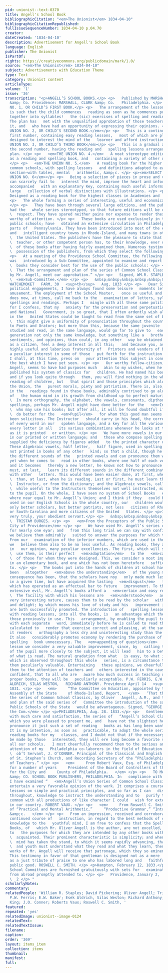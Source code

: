 ```yaml
---
pid: unionist--text-0370
title: Angell's School Book
bibliographicCitation: "<em>The Unionist</em> 1834-04-10"
bibliographicCitationRepublished: 
fullIssueSequenceNumber: 1834-04-10 p.04.70
creator: 
dateCreated: '1834-04-10'
description: Advertisement for Angell's School Book
language: English
publisher: The Unionist
IsPartOf: 
rights: https://creativecommons.org/publicdomain/mark/1.0/
source: "<em>The Unionist</em> 1834-04-10"
subject: Advertisements with Education Theme
type: Text
category: Unionist content
articleType: 
volume: '1'
issue: '36'
transcription: "<p>ANGELL’S SCHOOL BOOKS.</p> <p>   Published by MARSHALL, BROWN,
  &amp; Co. Providence: MARSHALL, CLARK &amp; Co.   Philadelphia. </p> <p>THE UNION
  NO. 1, OR CHILD’S FIRST BOOK.</p> <p>   The arrangement of the lessons in this book
  is such that the child commences   reading as soon as he commences putting the letters
  together into syllables!   the (sic) exercises of spelling and reading being simultaneous.
  The plan has   met with the unqualified approbation of those teachers who have used
  it, and   who have had an opportunity of expressing their opinions. </p> <p><em>THE
  UNION NO. 2, OR CHILD’S SECOND BOOK.</em></p> <p>   This is a continuation of the
  first number, containing easy reading lessons,   most of which are pleasing stories,
  designed to interest the mind of the   learner and afford instruction. </p> <p><em>THE
  UNION NO. 3, OR CHILD’S THIRD BOOK</em></p> <p>   This is a gradual advance from
  the second number, having the reading and   spelling lessons arranged on the same
  plan. </p> <p>   <em>THE UNION NO. 4.</em>   A neat stereotype edition, also designed
  as a reading and spelling book, and   containing a variety of other useful matter.
  </p> <p>   <em>THE UNION NO. 5.</em>   A reading book for the higher classes in
  common schools, with spelling lessons   and definitions adapted to each reading
  section—with tables, mental   arithmetic, &amp;c. </p> <p><em>SELECT READER, OR
  UNION NO. 6</em></p> <p>   Being a selection of pieces in prose and verse, which
  can scarcely fail to   interest the mind, improve the heart and inform the understanding;
  accompanied   with an explanatory Key, containing much useful information; and a
  large   collection of verbal distinctions with illustrations. </p> <p>   500 pp.
  Designed as a reading book for the highest classes in Academies and   Schools. </p>
  <p>   The whole forming a series of interesting, useful and economical school books.
  </p> <p>   They have been through several large editions, and the publishers have
  had the   whole series stereotyped, so that future editions will be uniform in every
  \  respect. They have spared neither pains nor expense to render these School   Books
  worthy of attention. </p> <p>   These books are used exclusively in the Providence
  public schools; have   obtained an extensive circulation in Philadelphia and other
  parts of   Pennsylvania. They have been introduced into most of the enterprising
  and   intelligent country towns in Rhode-Island, and many towns in other parts of
  \  the United States. The publishers have the pleasure to state that not a single
  \  teacher, or other competent person has, to their knowledge, ever disapproved
  \  of these books after having fairly examined them. Numerous testimonials are in
  \  possession of the publishers, from which they select the following. </p> <p><em>RECOMMENDATIONS</em></p>
  <p>   At a meeting of the Providence School Committee, the following resolution
  was   introduced by a Sub-Committee, appointed to examine and report what school
  \  books they consider best for the use of the public schools: </p> <p>   “   <em>Resolved,</em>
  \  That the arrangement and plan of the series of Common School Classics,   compiled
  by Mr. Angell, meet our approbation.” </p> <p>   Signed, WM.R. STAPLES, DAVID PICKERING,
  \  <em>Sub-Committee.</em> </p> <p>   &nbsp;&nbsp;&nbsp;&nbsp;&nbsp;&nbsp;&nbsp;&nbsp;&nbsp;&nbsp;&nbsp;
  WATCHEMOKET   FARM, 30   <sup>th</sup>   Aug, 1833 </p> <p>   Dear Sir:—Among my
  political engagements, I have always found some leisure   moments left me for literary
  amusement. The employment of the School Master,   once so useful and dear to me,
  does now, at times, call me back to the   examination of letters, syllables, words,
  spellings and readings. Perhaps I   mingle with all these some political considerations;
  for I confess, that my   anxiety for the preservation and perpetuation of our Union
  and National   Government, is so great, that I often ardently wish all the children
  in the   United States could be taught to read from the same set of books. Not because
  \  this might give a uniformity of pronunciation throughout the country, so   desirable
  to Poets and Orators; but more than this, because the same juvenile   literature
  studied and read, in the same language, would go far to give to   each succeeding
  generation not only the same knowledge, but something like a   brotherhood of feelings,
  sentiments, and opinions, than could, in any other   way be obtained. I know you
  as a citizen, feel a deep interest in all this;   and because you, as one of the
  highly useful and laborious fraternity of   Printers and venders of books, may have
  a peculiar interest in some of those   put forth for the instruction of children,
  I shall, at this time, press on   your attention this subject in connexion with
  the best which I have yet seen. </p> <p>   Our worthy fellow-citizen, Mr. Oliver
  Angell, seems to have had purposes much   akin to my wishes, when he composed and
  published his system of classics for   children. He had named his books the “Union;”
  and if you look quite through   them, you will find nothing in the whole, for the
  reading of children, but   that spirit and those principles which alone can preserve
  the Union, the   purest morals, piety and patriotism. There is, also, a progression
  in the   readings found in these books, admirably contrived to go along with that
  of   the human mind in its growth from childhood up to perfect maturity. </p> <p>
  \  In mere orthography, the alphabet, the vowels, consonants, dipthongs,   syllables,
  spellings, perhaps Mr. Angell might have done better for the   <em>Instructor</em>
  \  who may use his books; but after all, it will be found doubtful if any one can
  \  do better for the   <em>Pupil</em>   for whom this good man seems alone to have
  been solicitous. The Instructor   should carry in his head, the correct pronunciation
  of every word in our   spoken language, and a key for all the various sounds of
  every letter in all   its various combinations whenever he looks at that language
  as it is printed   or written. </p> <p>   We have more vowels in our spoken than
  in our printed or written language; and   those who compose spelling books have
  supplied the deficiency by figures added   to the printed character of each vowel.
  These Algebraic vowels, half letter,   half figure, used in spelling books, are
  not printed in books of any other   kind; so that a child, though he may have learned
  the different sounds of the   printed vowels and can pronounce them when he spells;
  yet when he comes to   read in other books, where one half of each vowel is omitted
  and it becomes   thereby a new letter, he knows not how to pronounce it; and he
  must, at last,   learn its different sounds in the different combinations of each
  with other   letters. This would have been easier done, at first, when he was spelling,
  \  than, at last, when he is reading. Last or first, he must learn them, from the
  \  Instructor, or from the dictionary; and the Algebraic vowels, called the key,
  \  while useful to the Instructors themselves not well instructed, may be   detrimental
  to the pupil. On the whole, I have seen no system of School Books   equal, or any
  where near equal to Mr. Angell’s Union; and I think if they   could be universally
  used in our English Schools in the whole country, our   children would become not
  only better scholars, but better patriots, not less   citizens of Rhode-Island,
  or South-Carolina and more citizens of the United   States. </p> <p>I am dear Sir,
  very truly, your obedient servant.</p> <p>   &nbsp;&nbsp;&nbsp;&nbsp;&nbsp;&nbsp;&nbsp;&nbsp;&nbsp;&nbsp;&nbsp;&nbsp;&nbsp;&nbsp;&nbsp;&nbsp;&nbsp;&nbsp;&nbsp;&nbsp;&nbsp;&nbsp;&nbsp;&nbsp;&nbsp;&nbsp;&nbsp;&nbsp;&nbsp;&nbsp;&nbsp;&nbsp;&nbsp;&nbsp;&nbsp;
  \  TRISTAM BURGES. </p> <p>   <em>From the Preceptors of the Public Schools in the
  City of Providence</em> </p> <p>   We have used Mr. Angell’s series of school books,
  for nearly one eyar; and   from this long trial we can say with confidence that
  we believe them admirably   suited to answer the purposes for which they were composed.
  From our   examination of the inferior numbers, which are used in the primary Schools,
  we   believe them also to be no less useful. As reading books, they all combine
  in   our opinion, many peculiar excellencies. The first, which will strike all who
  \  use them, is their perfect   <em>adaptation</em>   to the   <em>capacities</em>
  \  of those for whom they were designed. This, we consider a most important   advantage
  in an elementary book, and one which has not been heretofore   sufficiently attended
  to. </p> <p>   The books put into the hands of children at school have generally
  been   altogether   <em>above the understanding</em>   of the young mind; and the
  consequence has been, that the scholars have noy   only made much less progress
  in a given time, but have acquired the lasting   <em>disgust</em>   for their studies
  which has operated as an effectual bar to future   improvement. To this great and
  extensive evil, Mr. Angell’s books afford a   <em>certain and easy remedy.</em>
  \  The facility with which his lessons are   <em>understood</em>   added to their
  very interesting nature, causes them to be read by the scholar   with eagerness
  and delight; by which means his love of study and his   improvement in learning
  are both successfully promoted. The introduction of   spelling lessons, in connection
  with reading lessons, into all the books, is   an advantage which they possess over
  those previously in use. This   arrangement, by enabling the pupil to become acquainted
  with each separate   word, immediately before he is called to read them, is well
  calculated to   render that exercise correct and pleasing, at the same time that
  it renders   orthography a less dry and uninteresting study than the usual mode.
  It also   considerably promotes economy by rendering the purchase of a separate
  spelling   book unnecessary. The   <em>appending of questions</em>   to each reading
  lesson we consider a very valuable improvement, since, by   calling the attention
  of the pupil more closely to the subject, it will lead   him to a better understanding
  of what is read. The natural gradation from what   is easy, to what is more difficult,
  which is observed throughout this whole   series, is a circumstance that renders
  them peculiarly valuable. Entertaining   these opinions, we cheerfully recommend
  them to the attention of teachers and   others interested in the cause of education;
  confident, that to all who are   aware how much success in teaching depends upon
  proper books, they will be   peculiarly acceptable. P.W. FERRIS, E.W. BAKER, ESEK
  ALDRICH, SILAS WESTON,   RICHARD ANTHONY. Providence April 14   <sup>th</sup>   ,
  1831. </p> <p>   <em>     “The Committee on Education, appointed by the General
  Assembly of the State     of Rhode-Island, Report,   </em>   ‘That they have examined
  the series of Common School Classics, by Oliver   Angell, A.M., and that the arrangement
  and plan of the said series of   Committee the introduction of the same into the
  Public Schools of the State   would be advantageous. Signed, “GEORGE G. KING,   <em>For
  the Com.</em> </p> <p>PHILADELPHIA, Aug. 28. 1833.</p> <p>   Gentlemen—I have examined
  with much care and satisfaction, the series of   “Angell’s School Classics,” with
  which you were pleased to present me, and   have not the slightest hesitation to
  pronounce it just such a set of reading   books as has long been wanted in our schools.
  It is my intention, as soon as   practicable, to adopt the whole series as standard
  reading books for my   classes, and I doubt not that if the necessary exertions
  be made by those   interested, they will ere long become a favorite standard in
  all our schools.   I most cheerfully recommend them to the serious and immediate
  attention of my   Philadelphia co-laborers in the field of Education. Very respectfully—Your
  \  ob’t Servant, J. O’CONNER. Principal of the Classical and English Academy,   rear
  of St. Stephen’s Church, and Recording Secretary of the “Philadelphia   Association
  of Teachers.” </p> <p>   <em>     From Robert Vaux, Esq. of Philadelphia, who was
  for a number of years     President of the Board of Controllers of the Public Schools
  for the City and     County of Philadelphia.   </em> </p> <p>   TO MARSHALL, CLARK
  &amp; CO. SCHOOL BOOK PUBLISHERS, PHILADELPHIA. In   compliance with your request,
  I have examined “   <em>Angell’s Union Series of Common School Classics,”</em>   and
  entertain a very favorable opinion of the work. It comprises a course of   elementary
  lessons on simple and practical principles, and so far as I can   discover, imparts
  throughout, knowledge to instruct the understanding and to   purify the heart. In
  common with all productions of like character I could   wish for extensive circulation
  in our country. ROBERT VAUX. </p> <p>   <em>     From Roswell C. Smith, Esq. Author
  of “Practical and Mental Arithmetic,”     “Productive Grammar,” “Introductory Arithmetic,”
  &amp;c.   </em> </p> <p>   From an impression, received and corroborated by a long
  continued course of   instruction, in regard to the best methods of communicating
  knowledge to the   youthful mind, I am free to confess that the Spelling and reading
  Books, of   which Mr. Oliver Angell is the author, are not excelled, in their adaption
  to   the purposes for which they are intended by any other books with which I am
  \  acquainted. Their prominent characteristic is simplicity; and when the public
  \  mind has taken the stand, to which it seems rapidly advancing, that children
  \  and youth must understand what they read and what they learn, then at least   the
  works of Mr. Angell will receive that patronage, which they so eminently   deserve.
  This testimony in favor of that gentleman is designed not as a mere   puff; but
  as a just tribute of praise to one who has labored long and   faithfully for the
  public good. ROSWELL C. SMITH. </p> <p>Hampton, February 12, 1833.</p> <p>   Teachers,
  School Committees are furnished gratuitously with sets for   examination—orders
  from abroad promptly attended to. </p> <p>   Providence, January 2,   1834&nbsp;&nbsp;&nbsp;&nbsp;&nbsp;&nbsp;&nbsp;&nbsp;&nbsp;&nbsp;&nbsp;&nbsp;&nbsp;&nbsp;&nbsp;&nbsp;&nbsp;&nbsp;&nbsp;&nbsp;&nbsp;&nbsp;&nbsp;&nbsp;&nbsp;&nbsp;&nbsp;&nbsp;&nbsp;&nbsp;&nbsp;&nbsp;&nbsp;&nbsp;&nbsp;&nbsp;&nbsp;&nbsp;&nbsp;&nbsp;&nbsp;&nbsp;&nbsp;&nbsp;&nbsp;&nbsp;&nbsp;&nbsp;&nbsp;
  \  2 </p> "
scholarlyNotes: 
commentary: 
relatedPeople: 'William R. Staples; David Pickering; Oliver Angell; Tristam Burges;
  P.W. Ferris; E.W. Baker; Esek Aldrich, Silas Weston; Richard Anthony; George G.
  King; J.O. Conner; Roberts Vaux; Roswell C. Smith, '
featured: 
repeated: 'yes'
relatedImage: unionist--image-0124
relatedText: 
relatedTextIssue: 
filename: 
caption: 
order: '369'
layout: items_item
collection: items
thumbnail: 
manifest: 
full: 
---
```

